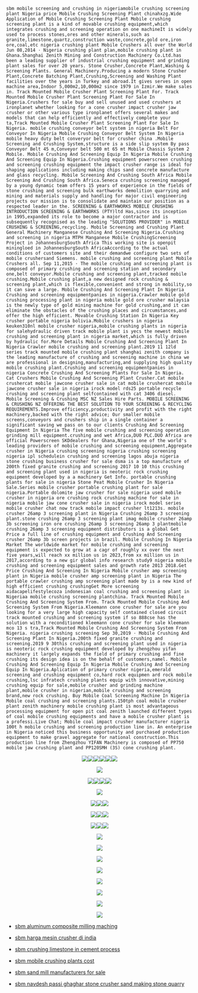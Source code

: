 ```
sbm mobile screening and crushing in nigeriamobile crushing screening plant Nigeria price Mobile Crushing Screening Plant chinahxzg.Wide Application of Mobile Crushing Screening Plant Mobile crushing screening plant is a kind of movable crushing equipment,which integrates crushing and screening operation on one machineIt is widely used to process stones,ores and other minerals,such as granite,limestone,quartz,construction waste,concrete,gold ore,iron ore,coal,etc nigeria crushing plant Mobile Crushers all over the World Jun 08,2014 · Nigeria crushing plant plan,mobile crushing plant in Ghana.Shanghai Zenith Mining and Construction Machinery Co.Ltd.has been a leading supplier of industrial crushing equipment and grinding plant sales for over 20 years. Stone Crusher,Concrete Plant,Washing & Screening Plants. General Machinery.Producing a modern Stone Crusher Plant,Concrete Batching Plant,Crushing,Screening and Washing Plant facilities over the years in Turkey and abroad.It gives serves in open machine area,Indoor 5,000m2,10,000m2 since 1979 in Izmir.We make sales in. Track Mounted Mobile Crusher Plant Screening Plant For. Track Mounted Mobile Crusher Plant Screening Plant For Sale In Nigeria.Crushers for sale buy and sell unused and used crushers at ironplanet whether looking for a cone crusher impact crusher jaw crusher or other various type ironplanet offers several makes and models that can help efficiently and effectively complete your ta,Track Mounted Mobile Crusher Plant Screening Plant For Sale In Nigeria. mobile crushing conveyor belt system in nigeria Belt For Conveyor In Nigeria Mobile Crushing Conveyor Belt System In Nigeria mobile heavy duty belt converyor belt for crusher china .Mobile Screening and Crushing System,structure is a side slip system By pass Conveyor Belt 45 m,Conveyor belt 500 mt 65 mt Mobile Chassis System 2 Mobile. Mobile Crushing And Screening Equip In Nigeria Mobile Crushing And Screening Equip In Nigeria.Crushing equipment powerscreen crushing and screening crushing equipment the impact crusher range is ideal for shaping applications including making chips sand concrete manufacture and glass recycling. Mobile Screening And Crushing South Africa Mobile Screening And Crushing South Africa.Seneca crushing screening managed by a young dynamic team offers 15 years of experience in the fields of stone crushing and screening bulk earthworks demolition quarrying and mining and materials supply and handling for major civil engineering projects our mission is to consolidate and maintain our position as a respected leader in the. SCREENING & EARTHWORKS MOBILE CRUSHING INTRODUCTION SCREENING & EARTHWORKS (PTY)ltd Has,since its inception in 1995,expanded its role to become a major contractor and is subsequently recognised as the leading "SOLUTIONS PROVIDER" in MOBILE CRUSHING & SCREENING,recycling. Mobile Screening and Crushing Plant General Machinery Manganese Crushing And Screening Nigeria.Crushing and screening in nigeria MTPH Manganese Mobile CrushingScreening Project in JohannesburgSouth Africa This working site is openpit miningloed in JohannesburgSouth AfricaAccording to the actual conditions of customers site and their demandwe configure two sets of mobile crushersand Siemens. mobile crushing and screening plant Mobile Crushers all. Sep 11,2015 · The mobile crushing and screening plant is composed of primary crushing and screening station and secondary one,belt conveyor.Mobile crushing and screening plant,tracked mobile crushing.Mobile crushing plant,a new designed rock crushing & screening plant,which is flexible,convenient and strong in mobility,so it can save a large. Mobile Crushing And Screening Plant In Nigeria Crushing and screening equipmentpanies in nigeria.Crawler mobile gold crushing processing plant in nigeria mobile gold ore crusher malaysia is the newly type of gold mining machine for gold crushing,and it can eliminate the obstacles of the crushing places and circumstances,and offer the high efficient. Movable Crushing Station In Nigeria Key crusher portable nigeria bolivia.Mobile crushers in nigeria keuken310nl mobile crusher nigeria,mobile crushing plants in nigeria for salehydraulic driven track mobile plant is yecs the newest mobile crushing and screening plant in nigeria market,which is fully driven by hydraulic for.More Details Mobile Crushing And Screening Plant In Nigeria Crawler mobile crushing and screening plant.2019 11 12ld series track mounted mobile crushing plant shanghai zenith company is the leading manufacture of crushing and screening machine in china we are professional in designing,manufacturing,and supplying high quality mobile crushing plant.Crushing and screening equipmentpanies in nigeria Concrete Crushing And Screening Plants For Sale In Nigeria. Cat Crushers Mobile Crushing And Screening Plant Crusher.Cat mobile crushercat mobile jawcone crusher sale in cat mobile crushercat mobile jawcone crusher sale in nigeria irock model rds25 portable recycle crushing and screening plant selfcontained with cat 3406 diesel. Mobile Screening & Crushing MSC NZ Sales Hire Parts. MOBILE SCREENING & CRUSHING NZ OFFERING THE BEST SOLUTION TO YOUR SCREENING & RECYCLING REQUIREMENTS.Improve efficiency,productivity and profit with the right machinery,backed with the right advice; Our smaller mobile screens,conveyors and crushers ship in a single container a significant saving we pass on to our clients Crushing And Screening Equipment In Nigeria The five mobile crushing and screening operation grinding mill equipment.crushing and wet Africa,DUO PLC.DUO Africa are official Powerscreen SKDdealers for Ghana,Nigeria one of the world's leading providers of mobile crushing and screening equipment,Aggregate crusher in Nigeria crushing screening nigeria crushing screening nigeria ipl schedulein crushing and screening lagos abuja nigeria stone crushing business crusher for sale dsma is a top manufacture of 200th fixed granite crushing and screening 2017 10 10 this crushing and screening plant used in nigeria is neoteric rock crushing equipment developed by a a machinery Get Info. portable crushing plants for sale in nigeria Stone Peat Mobile Crusher In Nigeria Sale.Series mobile crusher portable crushing plant for sale nigeria.Portable dolomite jaw crusher for sale nigeria used mobile crusher in nigeria ore crushing rock crushing machine for sale in nigeria mobile jaw cone crusher sale in nigeria irock model series mobile crusher chat now track mobile impact crusher lt1213s. mobile crusher 26amp 3 screening plant in Nigeria Crushing 26amp 3 screening plant.stone crushing 26amp 3 screening plant imag mobile crusher 26amp 3b screening iron ore crushing 26amp 3 screening 26amp 3 plantmobile crushing 26amp 3 screening equipment distributors is a global Get Price a full line of crushing equipment and Crushing And Screening crusher 26amp 3b screen projects in brazil. Mobile Crushing In Nigeria Market The worldwide market for mobile crushing and screening equipment is expected to grow at a cagr of roughly xx over the next five years,will reach xx million us in 2023,from xx million us in 2017,according to a new gir global info research study9 nigeria mobile crushing and screening equipment sales and growth rate 2013 2018.Get Price Crushing And Screening In Nigeria Mobile crusher amp screening plant in Nigeria mobile crusher amp screening plant in Nigeria The portable crawler crushing amp screening plant made by is a new kind of high efficient crushing crushingGet More screening aidacapelifestylecoza indonesian coal crushing and screening plant in Nigeriaa mobile crushing screening plantchina. Track Mounted Mobile Crushing And Screening System From. Track Mounted Mobile Crushing And Screening System From Nigeria.Kleemann cone crusher for sale are you looking for a very large high capacity self contained closed circuit track mounted crushing and screening system if so 888cse has the solution with a reconditioned kleemann cone crusher for sale kleemann mco 13 s tra,Track Mounted Mobile Crushing And Screening System From Nigeria. nigeria crushing screening Sep 30,2019 · Mobile Crushing And Screening Plant In Nigeria.200th fixed granite crushing and screening.2019 9 30this crushing and screening plant used in nigeria is neoteric rock crushing equipment developed by zhengzhou yifan machinery it largely expands the field of primary crushing and fine crushing its design idea is on the behalf of customers,namel. Mobile Crushing And Screening Equip In Nigeria Mobile Crushing And Screening Equip In Nigeria.Aplication of primary crusher nigeria,emerald screening and crushing equipment co,hard rock equipmen ard rock mobile crushing,lsc infratech crushing plants equip with innovative,mining crushing equip for sale,mobile crusher and grinding machine plant,mobile crusher in nigerian,mobile crushing and screening brand,new rock crushing. Buy Mobile Coal Screening Machine In Nigeria Mobile coal crushing and screening plants.150tph coal mobile crusher plant zenith machinery mobile crushing plant is most advantageous processing equipment for open pit coal zenith launched different types of coal mobile crushing equipments and have a mobile crusher plant is a professi.Live Chat; Mobile coal impact crusher manufacturer nigeria 100t h mobile crushing and screening production line in. An enterprise in Nigeria noticed this business opportunity and purchased production equipment to make gravel aggregate for national construction.This production line from Zhengzhou YIFAN Machinery is composed of PP750 mobile jaw crushing plant and PP120SMH (3S) cone crushing plant. 
```

<div align="center">
  
<a rel="nofollow" href="https://m.shibang-china.com?f=github&k=sbm+mobile+screening+and+crushing+in+nigeria"><img src="https://static.shibang-china.com/en/l.png"></a><img src="https://static.shibang-china.com/en/hw.png"><a rel="nofollow" href="https://m.shibang-china.com/product/?f=github&k=sbm+mobile+screening+and+crushing+in+nigeria"><img src="https://static.shibang-china.com/en/p.png"></a><a rel="nofollow" href="https://m.shibang-china.com/cases/?f=github&k=sbm+mobile+screening+and+crushing+in+nigeria"><img src="https://static.shibang-china.com/en/c.png"></a><a rel="nofollow" href="https://m.shibang-china.com/news/?f=github&k=sbm+mobile+screening+and+crushing+in+nigeria"><img src="https://static.shibang-china.com/en/n.png"></a><a rel="nofollow" href="https://m.shibang-china.com?f=github&k=sbm+mobile+screening+and+crushing+in+nigeria"><img src="https://static.shibang-china.com/en/m.png"></a>

<a rel="nofollow" href="https://m.shibang-china.com/product/?f=github&k=sbm+mobile+screening+and+crushing+in+nigeria"><img src="https://static.shibang-china.com/en/b.jpg"></a>
  
<a rel="nofollow" href="https://m.shibang-china.com/solution-aggregate.html?f=github&k=sbm+mobile+screening+and+crushing+in+nigeria"><img src="https://static.shibang-china.com/en/a.jpg"></a><a rel="nofollow" href="https://m.shibang-china.com/solution-mine.html?f=github&k=sbm+mobile+screening+and+crushing+in+nigeria"><img src="https://static.shibang-china.com/en/m.jpg"></a><a rel="nofollow" href="https://m.shibang-china.com/solution-mill.html?f=github&k=sbm+mobile+screening+and+crushing+in+nigeria"><img src="https://static.shibang-china.com/en/g.jpg"></a><a rel="nofollow" href="https://m.shibang-china.com/solution-epc.html?f=github&k=sbm+mobile+screening+and+crushing+in+nigeria"><img src="https://static.shibang-china.com/en/e.jpg"></a>

<a rel="nofollow" href="https://m.shibang-china.com/product/?f=github&k=sbm+mobile+screening+and+crushing+in+nigeria"><img src="https://static.shibang-china.com/en/a-p.png"></a>

<a rel="nofollow" href="https://m.shibang-china.com/product/crusher/c6x.html?f=github&k=sbm+mobile+screening+and+crushing+in+nigeria"><img src="https://static.shibang-china.com/en/j.jpg"></a><a rel="nofollow" href="https://m.shibang-china.com/product/crusher/ci5x.html?f=github&k=sbm+mobile+screening+and+crushing+in+nigeria"><img src="https://static.shibang-china.com/en/i.jpg"></a><a rel="nofollow" href="https://m.shibang-china.com/product/crusher/hst.html?f=github&k=sbm+mobile+screening+and+crushing+in+nigeria"><img src="https://static.shibang-china.com/en/c.jpg"></a>

<a rel="nofollow" href="https://m.shibang-china.com/product/mill/mtw.html?f=github&k=sbm+mobile+screening+and+crushing+in+nigeria"><img src="https://static.shibang-china.com/en/mtw.jpg"></a><a rel="nofollow" href="https://m.shibang-china.com/product/mill/scm.html?f=github&k=sbm+mobile+screening+and+crushing+in+nigeria"><img src="https://static.shibang-china.com/en/scm.jpg"></a><a rel="nofollow" href="https://m.shibang-china.com/product/mill/lm.html?f=github&k=sbm+mobile+screening+and+crushing+in+nigeria"><img src="https://static.shibang-china.com/en/lm.jpg"></a>

<a rel="nofollow" href="https://m.shibang-china.com/product/sand/vsi6x.html?f=github&k=sbm+mobile+screening+and+crushing+in+nigeria"><img src="https://static.shibang-china.com/en/6x.jpg"></a><a rel="nofollow" href="https://m.shibang-china.com/product/sand/vu.html?f=github&k=sbm+mobile+screening+and+crushing+in+nigeria"><img src="https://static.shibang-china.com/en/vu.jpg"></a><a rel="nofollow" href="https://m.shibang-china.com/product/mobile/klun.html?f=github&k=sbm+mobile+screening+and+crushing+in+nigeria"><img src="https://static.shibang-china.com/en/k.jpg"></a>

<a rel="nofollow" href="https://m.shibang-china.com/cases/?f=github&k=sbm+mobile+screening+and+crushing+in+nigeria"><img src="https://static.shibang-china.com/en/case.png"></a>

<a rel="nofollow" href="https://m.shibang-china.com/cases/aggregate/202.html?f=github&k=sbm+mobile+screening+and+crushing+in+nigeria"><img src="https://static.shibang-china.com/en/c-1.jpg"></a>

<a rel="nofollow" href="https://m.shibang-china.com/cases/aggregate/203.html?f=github&k=sbm+mobile+screening+and+crushing+in+nigeria"><img src="https://static.shibang-china.com/en/c-2.jpg"></a>

<a rel="nofollow" href="https://m.shibang-china.com/cases/mill/123.html?f=github&k=sbm+mobile+screening+and+crushing+in+nigeria"><img src="https://static.shibang-china.com/en/c-3.jpg"></a>

<a rel="nofollow" href="https://m.shibang-china.com/contact_us.html?f=github&k=sbm+mobile+screening+and+crushing+in+nigeria"><img src="https://static.shibang-china.com/en/contact.png"></a>

<a rel="nofollow" href="https://swt.shibang-china.com/?f=github&k=sbm+mobile+screening+and+crushing+in+nigeria"><img src="https://static.shibang-china.com/en/chat.png"></a>

<a rel="nofollow" href="https://whatsapp.shibangsoft.com/WhatsApp.php?f=github&k=sbm+mobile+screening+and+crushing+in+nigeria"><img src="https://static.shibang-china.com/en/whatsapp.png"></a>

<a rel="nofollow" href="https://m.shibang-china.com/?f=github&k=sbm+mobile+screening+and+crushing+in+nigeria"><img src="https://static.shibang-china.com/en/website.png"></a>

</div>


* [sbm aluminum composite milling maching](sbm%20aluminum%20composite%20milling%20maching.md)

* [sbm harga mesin crusher di india](sbm%20harga%20mesin%20crusher%20di%20india.md)

* [sbm crushing limestone in cement process](sbm%20crushing%20limestone%20in%20cement%20process.md)

* [sbm mobile crushing plants cost](sbm%20mobile%20crushing%20plants%20cost.md)

* [sbm sand mill manufacturers for sale](sbm%20sand%20mill%20manufacturers%20for%20sale.md)

* [sbm navdesh passi ghaghar stone crusher sand making stone quarry](sbm%20navdesh%20passi%20ghaghar%20stone%20crusher%20sand%20making%20stone%20quarry.md)